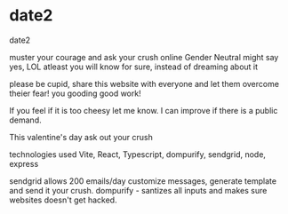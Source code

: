 # date2

date2

muster your courage and ask your crush online
Gender Neutral might say yes, LOL
atleast you will know for sure, instead of dreaming about it

please be cupid, share this website with everyone and let them overcome theier fear! you gooding good work!

If you feel if it is too cheesy let me know. I can improve if there is a public demand.

This valentine's day ask out your crush

technologies used
Vite, React, Typescript, dompurify, sendgrid, node, express

sendgrid allows 200 emails/day
customize messages, generate template and send it your crush.
dompurify - santizes all inputs and makes sure websites doesn't get hacked.
